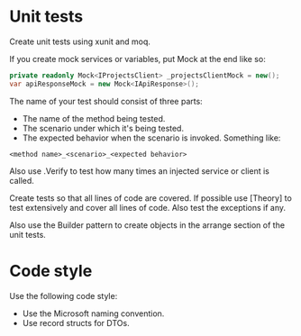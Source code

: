 # Unit tests
Create unit tests using xunit and moq.
 
If you create mock services or variables, put Mock at the end like so:
```csharp
private readonly Mock<IProjectsClient> _projectsClientMock = new();
var apiResponseMock = new Mock<IApiResponse>();
```
 
The name of your test should consist of three parts:
- The name of the method being tested.
- The scenario under which it's being tested.
- The expected behavior when the scenario is invoked.
Something like: 
```
<method name>_<scenario>_<expected behavior>
```
 
Also use .Verify to test how many times an injected service or client is called.
 
Create tests so that all lines of code are covered.
If possible use [Theory] to test extensively and cover all lines of code. Also test the exceptions if any.

Also use the Builder pattern to create objects in the arrange section of the unit tests.

# Code style
Use the following code style:
- Use the Microsoft naming convention.
- Use record structs for DTOs.
